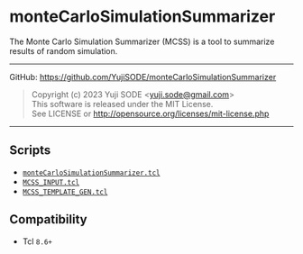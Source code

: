 # monteCarloSimulationSummarizer
The Monte Carlo Simulation Summarizer (MCSS) is a tool to summarize results of random simulation.
___
GitHub: https://github.com/YujiSODE/monteCarloSimulationSummarizer  
>Copyright (c) 2023 Yuji SODE \<yuji.sode@gmail.com\>  
>This software is released under the MIT License.  
>See LICENSE or http://opensource.org/licenses/mit-license.php  
______

## Scripts
- [`monteCarloSimulationSummarizer.tcl`](monteCarloSimulationSummarizer.tcl)
- [`MCSS_INPUT.tcl`](MCSS_INPUT.tcl)
- [`MCSS_TEMPLATE_GEN.tcl`](MCSS_TEMPLATE_GEN.tcl)

##

## Compatibility
- Tcl `8.6+`
